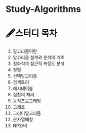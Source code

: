 # Study-Algorithms

# 🖋️스터디 목차

1. 알고리즘이란
2. 알고리즘 설계와 분석의 기초
3. 점화식의 점근적 복잡도 분석
4. 정렬
5. 선택알고리즘
6. 검색트리
7. 해시테이블
8. 집합의 처리
9. 동적프로그래밍
10. 그래프
11. 그리디알고리즘
12. 문자열매칭
13. NP완비

